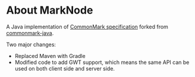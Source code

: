 # About MarkNode

A Java implementation of [CommonMark specification](http://commonmark.org/) forked from [commonmark-java](https://github.com/atlassian/commonmark-java).

Two major changes:

* Replaced Maven with Gradle
* Modified code to add GWT support, which means the same API can be used on both client side and server side.
